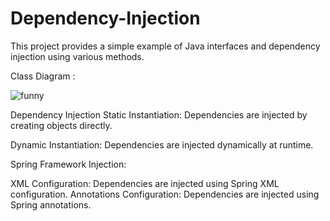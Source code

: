 # Dependency-Injection
This project provides a simple example of Java interfaces and dependency injection using various methods.


Class Diagram :

![funny](https://github.com/koalafarmer/Dependency-Injection/assets/165585738/89e29e31-c499-49ac-86cd-fad4b215608a)



Dependency Injection
Static Instantiation: Dependencies are injected by creating objects directly.

Dynamic Instantiation: Dependencies are injected dynamically at runtime.

Spring Framework Injection:

XML Configuration: Dependencies are injected using Spring XML configuration.
Annotations Configuration: Dependencies are injected using Spring annotations.
